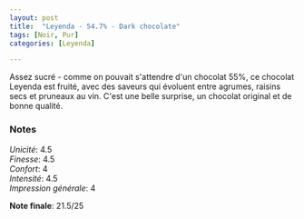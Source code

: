 ```yaml
---
layout: post
title:  "Leyenda - 54.7% - Dark chocolate"
tags: [Noir, Pur] 
categories: [Leyenda]

---
```


Assez sucré - comme on pouvait s'attendre d'un chocolat 55%, ce chocolat Leyenda est fruité, avec des saveurs qui évoluent entre agrumes, raisins secs et pruneaux au vin.
C'est une belle surprise, un chocolat original et de bonne qualité.


### Notes

_Unicité_: 4.5  
_Finesse_: 4.5  
_Confort_: 4  
_Intensité_: 4.5  
_Impression générale_: 4

**Note finale**: 21.5/25